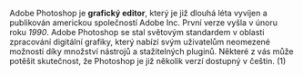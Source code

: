 Adobe Photoshop je **grafický editor**, který je již dlouhá léta vyvíjen a publikován americkou společností Adobe Inc. První verze vyšla v únoru roku *1990*. Adobe Photoshop se stal světovým standardem v oblasti zpracování digitální grafiky, který nabízí svým uživatelům neomezené možnosti díky množství nástrojů a stažitelných pluginů. Některé z vás může potěšit skutečnost, že Photoshop je již několik verzí dostupný v češtin. (1)

